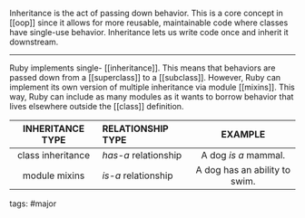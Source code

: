 Inheritance is the act of passing down behavior. This is a core concept in [[oop]] since it allows for more reusable, maintainable code where classes have single-use behavior. Inheritance lets us write code once and inherit it downstream. 

---

Ruby implements single- [[inheritance]]. This means that behaviors are passed down from a [[superclass]] to a [[subclass]].
However, Ruby can implement its own version of multiple inheritance via module [[mixins]].
This way, Ruby can include as many modules as it wants to borrow behavior that lives elsewhere outside the [[class]] definition. 

|   INHERITANCE TYPE      |   RELATIONSHIP TYPE  |    EXAMPLE        |    
| :----------------------:|:--------------------- |:-----------------------:|
| class inheritance       | _has-a_ relationship    | A dog _is a_ mammal.|
| module mixins           |  _is-a_ relationship    | A dog has an ability to swim.


tags: #major 
